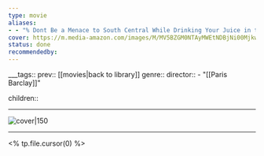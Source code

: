 ```yaml
---
type: movie
aliases:
- - "% Dont Be a Menace to South Central While Drinking Your Juice in the Hood"
cover: https://m.media-amazon.com/images/M/MV5BZGM0NTAyMWEtNDBjNi00MjkwLWFhM2UtNDExNmVmMzEzNzExXkEyXkFqcGc@._V1_SX300.jpg
status: done
recommendedby:
---
```

___tags:: prev:: [[movies|back to library]]
genre::
director::  - "[[Paris Barclay]]"
 
children::
___
![cover|150](https://m.media-amazon.com/images/M/MV5BZGM0NTAyMWEtNDBjNi00MjkwLWFhM2UtNDExNmVmMzEzNzExXkEyXkFqcGc@._V1_SX300.jpg)
___
<% tp.file.cursor(0) %>
